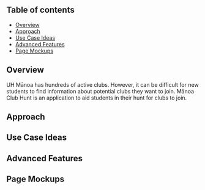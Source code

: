 ## Table of contents

* [Overview](#overview)
* [Approach](#approach)
* [Use Case Ideas](#use-case-ideas)
* [Advanced Features](#advanced-features)
* [Page Mockups](#page-mockups)

## Overview
UH Mānoa has hundreds of active clubs. 
However, it can be difficult for new students to find information about potential clubs they want to join. 
Mānoa Club Hunt is an application to aid students in their hunt for clubs to join.

## Approach

## Use Case Ideas

## Advanced Features

## Page Mockups

